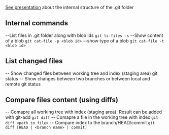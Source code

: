 [See presentation](https://github.com/git-school/git-under-the-hood/blob/master/demystifying-git-slides.pdf) about the internal structure of the .git folder

## Internal commands
--List files in .git folder along with blob ids
`git ls-files -s`
--Show content of a blob
`git cat-file -p <blob id>`
--show type of a blob
`git cat-file -t <blob id>`

## List changed files
-- Show changed files between working tree and index (staging area)
git status
-- Show changes between two branches or between local and remote
git status 

## Compare files content (using diffs)
-- Comapre all working tree with index (staging area). Result can be added with git-add
`git diff`
-- Comapre a file in the working tree with index
`git diff <path to file>`
-- Compare index to the branch/HEAD/commit
`git diff [HEAD | <branch name> | commit]`



